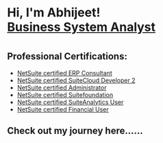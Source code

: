 <h1>Hi, I'm Abhijeet!<br/><a href="https://github.com/abhijeetdhara">Business System Analyst</a> <a href="https://www.linkedin.com/in/abhijeet-dhara/"></a><br/><h1>
  
  <h2>Professional Certifications:</h2>
  
- [NetSuite certified ERP Consultant](https://nlcorp.extforms.netsuite.com/app/site/hosting/scriptlet.nl?script=1143&deploy=1&compid=NLCORP&ns-at=AAEJ7tMQ0tIWmKVa6ONwX5D8OoLQm2t_F8LaJqaxdwGhUH48OhM&certId=33302)
- [NetSuite certified SuiteCloud Developer 2](https://nlcorp.extforms.netsuite.com/app/site/hosting/scriptlet.nl?script=1143&deploy=1&compid=NLCORP&ns-at=AAEJ7tMQ0tIWmKVa6ONwX5D8OoLQm2t_F8LaJqaxdwGhUH48OhM&certId=25884)
- [NetSuite certified Administrator](https://nlcorp.extforms.netsuite.com/app/site/hosting/scriptlet.nl?script=1143&deploy=1&compid=NLCORP&ns-at=AAEJ7tMQ0tIWmKVa6ONwX5D8OoLQm2t_F8LaJqaxdwGhUH48OhM&certId=17425)
- [NetSuite certified Suitefoundation](https://nlcorp.extforms.netsuite.com/app/site/hosting/scriptlet.nl?script=1143&deploy=1&compid=NLCORP&ns-at=AAEJ7tMQ0tIWmKVa6ONwX5D8OoLQm2t_F8LaJqaxdwGhUH48OhM&certId=16993)
- [NetSuite certified SuiteAnalytics User](https://nlcorp.extforms.netsuite.com/app/site/hosting/scriptlet.nl?script=1143&deploy=1&compid=NLCORP&ns-at=AAEJ7tMQ0tIWmKVa6ONwX5D8OoLQm2t_F8LaJqaxdwGhUH48OhM&certId=26189)
- [NetSuite certified Financial User](https://nlcorp.extforms.netsuite.com/app/site/hosting/scriptlet.nl?script=1143&deploy=1&compid=NLCORP&ns-at=AAEJ7tMQ0tIWmKVa6ONwX5D8OoLQm2t_F8LaJqaxdwGhUH48OhM&certId=26490)


<h2>Check out my journey here......</h2>
